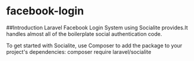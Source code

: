 # facebook-login

##Introduction
Laravel Facebook Login System using Socialite provides.It handles almost all of the boilerplate social authentication code.

To get started with Socialite, use Composer to add the package to your project's dependencies:
composer require laravel/socialite


